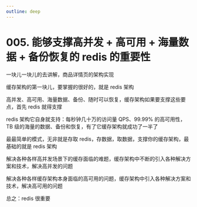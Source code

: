```yaml
---
outline: deep
---
```

# 005. 能够支撑高并发 + 高可用 + 海量数据 + 备份恢复的 redis 的重要性

一块儿一块儿的去讲解，商品详情页的架构实现

缓存架构的第一块儿，要掌握的很好的，就是 redis 架构

高并发、高可用、海量数据、备份、随时可以恢复，缓存架构如果要支撑这些要点，首先 redis 就得支撑

redis 架构它自身就支持：每秒钟几十万的访问量 QPS、99.99% 的高可用性，TB 级的海量的数据、备份和恢复，有了它缓存架构就成功了一半了

最最简单的模式，无非就是存取 redis，存数据，取数据，支撑你的缓存架构，最基础的就是 redis 架构

解决各种各样高并发场景下的缓存面临的难题，缓存架构中不断的引入各种解决方案和技术，解决高并发的问题

解决各种各样缓存架构本身面临的高可用的问题，缓存架构中引入各种解决方案和技术，解决高可用的问题

总之：redis 很重要
